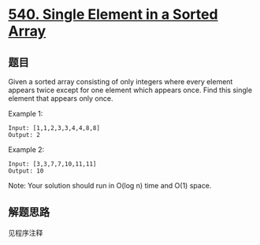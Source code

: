 # [540. Single Element in a Sorted Array](https://leetcode-cn.com/problems/single-element-in-a-sorted-array/)

## 题目

Given a sorted array consisting of only integers where every element appears twice except for one element which appears once. Find this single element that appears only once.

Example 1:

```text
Input: [1,1,2,3,3,4,4,8,8]
Output: 2
```

Example 2:

```text
Input: [3,3,7,7,10,11,11]
Output: 10
```

Note:
Your solution should run in O(log n) time and O(1) space.

## 解题思路

见程序注释
